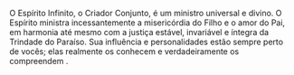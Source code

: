 ﻿O Espírito Infinito, o Criador Conjunto, é um ministro universal e divino. O Espírito ministra incessantemente a misericórdia do Filho e o amor do Pai, em harmonia até mesmo com a justiça estável, invariável e íntegra da Trindade do Paraíso. Sua influência e personalidades estão sempre perto de vocês; elas realmente os conhecem e verdadeiramente os compreendem .